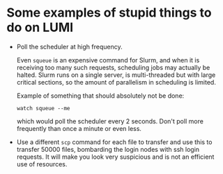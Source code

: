 # Some examples of stupid things to do on LUMI

-   Poll the scheduler at high frequency.

    Even `squeue` is an expensive command for Slurm, and when it is receiving too many
    such requests, scheduling jobs may actually be halted. Slurm runs on a single server,
    is multi-threaded but with large critical sections, so the amount of parallelism in 
    scheduling is limited.

    Example of something that should absolutely not be done:

    ```
    watch squeue --me
    ```

    which would poll the scheduler every 2 seconds. Don't poll more frequently than
    once a minute or even less. 

-   Use a different `scp` command for each file to transfer and use this to transfer
    50000 files, bombarding the login nodes with ssh login requests. It will make you
    look very suspicious and is not an efficient use of resources.

